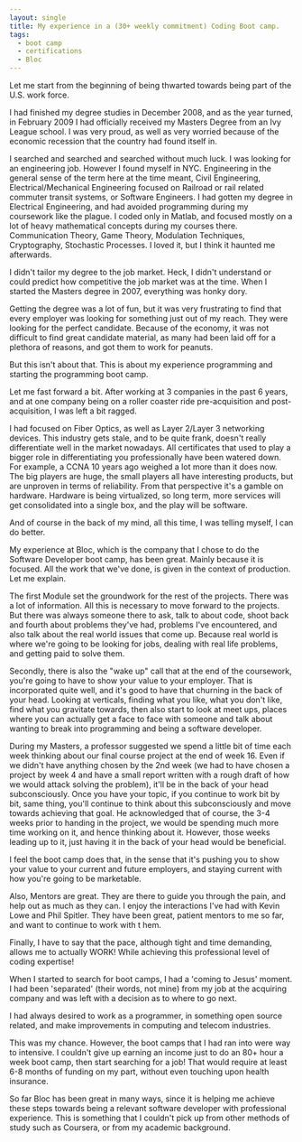 ```yaml
---
layout: single
title: My experience in a (30+ weekly commitment) Coding Boot camp.
tags:
  - boot camp
  - certifications
  - Bloc
---
```


Let me start from the beginning of being thwarted towards being part of the U.S. work force.

I had finished my degree studies in December 2008, and as the year turned, in February 2009 I had officially received my Masters Degree from an Ivy League school. I was very proud, as well as very worried because of the economic recession that the country had found itself in.

I searched and searched and searched without much luck. I was looking for an engineering job. However I found myself in NYC. Engineering in the general sense of the term here at the time meant, Civil Engineering, Electrical/Mechanical Engineering focused on Railroad or rail related commuter transit systems, or Software Engineers. I had gotten my degree in Electrical Engineering, and had avoided programming during my coursework like the plague. I coded only in Matlab, and focused mostly on a lot of heavy mathematical concepts during my courses there. Communication Theory, Game Theory, Modulation Techniques, Cryptography, Stochastic Processes. I loved it, but I think it haunted me afterwards.

I didn't tailor my degree to the job market. Heck, I didn't understand or could predict how competitive the job market was at the time. When I started the Masters degree in 2007, everything was honky dory.

Getting the degree was a lot of fun, but it was very frustrating to find that every employer was looking for something just out of my reach. They were looking for the perfect candidate. Because of the economy, it was not difficult to find great candidate material, as many had been laid off for a plethora of reasons, and got them to work for peanuts.

But this isn't about that. This is about my experience programming and starting the programming boot camp.

Let me fast forward a bit. After working at 3 companies in the past 6 years, and at one company being on a roller coaster ride pre-acquisition and post-acquisition, I was left a bit ragged.

I had focused on Fiber Optics, as well as Layer 2/Layer 3 networking devices. This industry gets stale, and to be quite frank, doesn't really differentiate well in the market nowadays. All certificates that used to play a bigger role in differentiating you professionally have been watered down. For example, a CCNA 10 years ago weighed a lot more than it does now. The big players are huge, the small players all have interesting products, but are unproven in terms of reliability. From that perspective it's a gamble on hardware. Hardware is being virtualized, so long term, more services will get consolidated into a single box, and the play will be software.

And of course in the back of my mind, all this time, I was telling myself, I can do better.

My experience at Bloc, which is the company that I chose to do the Software Developer boot camp, has been great. Mainly because it is focused. All the work that we've done, is given in the context of production. Let me explain.

The first Module set the groundwork for the rest of the projects. There was a lot of information. All this is necessary to move forward to the projects. But there was always someone there to ask, talk to about code, shoot back and fourth about problems they've had, problems I've encountered, and also talk about the real world issues that come up. Because real world is where we're going to be looking for jobs, dealing with real life problems, and getting paid to solve them.

Secondly, there is also the "wake up" call that at the end of the coursework, you're going to have to show your value to your employer. That is incorporated quite well, and it's good to have that churning in the back of your head. Looking at verticals, finding what you like, what you don't like, find what you gravitate towards, then also start to look at meet ups, places where you can actually get a face to face with someone and talk about wanting to break into programming and being a software developer.

During my Masters, a professor suggested we spend a little bit of time each week thinking about our final course project at the end of week 16. Even if we didn't have anything chosen by the 2nd week (we had to have chosen a project by week 4 and have a small report written with a rough draft of how we would attack solving the problem), it'll be in the back of your head subconsciously. Once you have your topic, if you continue to work bit by bit, same thing, you'll continue to think about this subconsciously and move towards achieving that goal. He acknowledged that of course, the 3-4 weeks prior to handing in the project, we would be spending much more time working on it, and hence thinking about it. However, those weeks leading up to it, just having it in the back of your head would be beneficial.

I feel the boot camp does that, in the sense that it's pushing you to show your value to your current and future employers, and staying current with how you're going to be marketable.

Also, Mentors are great. They are there to guide you through the pain, and help out as much as they can. I enjoy the interactions I've had with Kevin Lowe and Phil Spitler. They have been great, patient mentors to me so far, and want to continue to work with t hem.

Finally, I have to say that the pace, although tight and time demanding, allows me to actually WORK! While achieving this professional level of coding expertise!

When I started to search for boot camps, I had a 'coming to Jesus' moment. I had been 'separated' (their words, not mine) from my job at the acquiring company and was left with a decision as to where to go next.

I had always desired to work as a programmer, in something open source related, and make improvements in computing and telecom industries.

This was my chance. However, the boot camps that I had ran into were way to intensive. I couldn't give up earning an income just to do an 80+ hour a week boot camp, then start searching for a job! That would require at least 6-8 months of funding on my part, without even touching upon health insurance.

So far Bloc has been great in many ways, since it is helping me achieve these steps towards being a relevant software developer with professional experience. This is something that I couldn't pick up from other methods of study such as Coursera, or from my academic background.
